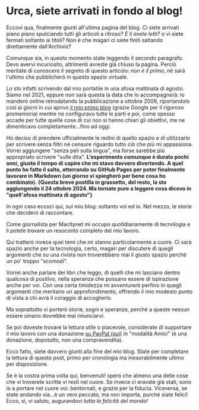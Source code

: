 # Urca, siete arrivati in fondo al blog!

Eccovi qua, finalmente giunti all'ultima pagina del blog. Ci siete arrivati piano piano spulciando tutti gli articoli a ritroso? *E li avete letti?* o vi siete fermati soltanto ai titoli? Non è che magari ci siete finiti saltando direttamente dall'Archivio?

Comunque sia, in questo momento state leggendo il secondo paragrafo. Devo avervi incuriosito, altrimenti avreste già chiuso la pagina. Perciò meritate di conoscere il segreto di questo articolo: *non è il primo*, né sarà l'ultimo che pubblicherò in questo spazio virtuale.

Lo sto infatti scrivendo dal mio portatile in una afosa mattinata di agosto. Siamo nel 2021, eppure non sarà questa la data che lo accompagnerà: lo manderò online retrodatando la pubblicazione a ottobre 2009, riportandolo così ai giorni in cui aprivo [il mio primo blog](https://yuridiprodo.blogspot.com/) (grazie Google per il rigoroso promemoria) mentre ne configuravo tutte le parti e poi, come spesso accade per tutte quelle cose di cui non si hanno chiari gli obiettivi, me ne dimenticavo completamente...fino ad oggi.

Ho deciso di prendere ufficialmente le redini di quello spazio e di utilizzarlo per scrivere senza filtri né censure riguardo tutto ciò che più mi appassiona. Vorrei aggiungere "senza peli sulla lingua", ma forse sarebbe più appropriato scrivere "sulle dita". **L'esperimento comunque è durato pochi anni, giusto il tempo di capire che mi stavo davvero divertendo. A quel punto ho fatto il salto, atterrando su GitHub Pages per poter finalmente lavorare in Markdown (un giorno vi spiegherò per bene cosa ho combinato). {Questa breve postilla in grassetto, del resto, la sto aggiungendo il 24 ottobre 2024. Ma tornate pure a leggere cosa dicevo in "quell'afosa mattinata di agosto"}**

In ogni caso eccoci qui, sul mio blog: soltanto voi ed io. Nel mezzo, le storie che deciderò di raccontare.

Come giornalista per Macitynet mi occupo quotidianamente di tecnologia e lì potete trovare un resoconto completo del mio lavoro.

Qui tratterò invece quei temi che mi stanno particolarmente a cuore. Ci sarà spazio anche per la tecnologia, certo, magari per discutere di quegli argomenti che su una rivista non troverebbero mai il giusto spazio perché un po' troppo "scomodi".

Vorrei anche parlare dei libri che leggo, di quelli che mi lasciano dentro qualcosa di positivo, nella speranza che possano essere di ispirazione anche per voi. Con una certa timidezza mi avventurerò perfino in quegli argomenti che meritano un approfondimento, offrendo il mio modesto punto di vista a chi avrà il coraggio di accoglierlo.

Ma soprattutto vi porterò storie, sogni e speranze, perché a queste nessun essere umano dovrebbe mai rinunciarvi.

Se poi doveste trovare la lettura utile o piacevole, considerate di supportare il mio lavoro con una donazione [su PayPal (qui)](http://paypal.me/yuridiprodo) in "modalità Amici" (è una donazione, dopotutto, non una compravendita).

Ecco fatto, siete davvero giunti alla fine del mio blog. State per completare la lettura di questo post, primo per cronologia ma inesorabilmente ultimo per disposizione.

Se è la vostra prima volta qui, benvenuti! spero che almeno una delle cose che vi troverete scritte vi resti nel cuore. Se invece ci eravate già stati, sono io a portare nel cuore voi: bentornati, e grazie per la fiducia. Viceversa, se state andando via...è un vero peccato, ma non importa, purché siate felici! Ecco, sì, vi saluto, augurandovi *tutta la felicità del mondo!*